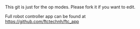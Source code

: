 This git is just for the op modes. Please fork it if you want to edit.

Full robot controller app can be found at https://github.com/ftctechnh/ftc_app
